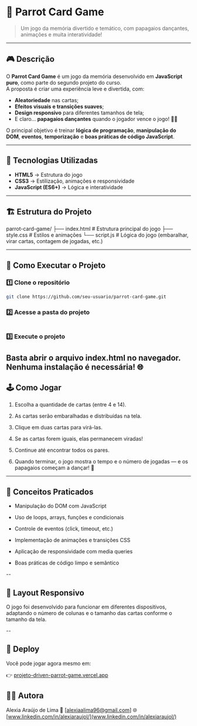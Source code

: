 # 🦜 Parrot Card Game

> Um jogo da memória divertido e temático, com papagaios dançantes, animações e muita interatividade!

---

## 🎮 Descrição

O **Parrot Card Game** é um jogo da memória desenvolvido em **JavaScript puro**, como parte do segundo projeto do curso.  
A proposta é criar uma experiência leve e divertida, com:

- **Aleatoriedade** nas cartas;  
- **Efeitos visuais e transições suaves**;  
- **Design responsivo** para diferentes tamanhos de tela;  
- E claro... **papagaios dançantes** quando o jogador vence o jogo! 🕺🦜  

O principal objetivo é treinar **lógica de programação**, **manipulação do DOM**, **eventos**, **temporização** e **boas práticas de código JavaScript**.

---

## 🧰 Tecnologias Utilizadas

- **HTML5** → Estrutura do jogo  
- **CSS3** → Estilização, animações e responsividade  
- **JavaScript (ES6+)** → Lógica e interatividade  

---

## 🏗️ Estrutura do Projeto

parrot-card-game/
├── index.html # Estrutura principal do jogo
├── style.css # Estilos e animações
└── script.js # Lógica do jogo (embaralhar, virar cartas, contagem de jogadas, etc.)


---

## 🚀 Como Executar o Projeto

### 1️⃣ Clone o repositório
```bash
git clone https://github.com/seu-usuario/parrot-card-game.git
```

### 2️⃣ Acesse a pasta do projeto

``` cd parrot-card-game
```
### 3️⃣ Execute o projeto
  Basta abrir o arquivo index.html no navegador.
  Nenhuma instalação é necessária! 🌐
---

## 🕹️ Como Jogar

1. Escolha a quantidade de cartas (entre 4 e 14).

2. As cartas serão embaralhadas e distribuídas na tela.

3. Clique em duas cartas para virá-las.

4. Se as cartas forem iguais, elas permanecem viradas!

5. Continue até encontrar todos os pares.

6. Quando terminar, o jogo mostra o tempo e o número de jogadas — e os papagaios começam a dançar! 🎉

---

## 🧠 Conceitos Praticados

- Manipulação do DOM com JavaScript

- Uso de loops, arrays, funções e condicionais

- Controle de eventos (click, timeout, etc.)

- Implementação de animações e transições CSS

- Aplicação de responsividade com media queries

- Boas práticas de código limpo e semântico

--
## 📱 Layout Responsivo

O jogo foi desenvolvido para funcionar em diferentes dispositivos, adaptando o número de colunas e o tamanho das cartas conforme o tamanho da tela.

--
## 🚀 Deploy

Você pode jogar agora mesmo em:

👉 [projeto-driven-parrot-game.vercel.app](projeto-driven-parrot-game.vercel.app) 

## 👩‍💻 Autora

Alexia Araújo de Lima
📧 [alexiaalima96@gmail.com]
🌐 [www.linkedin.com/in/alexiaraujol/](www.linkedin.com/in/alexiaraujol/)
